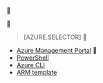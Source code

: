 <!-- not suitable for Mooncake -->


<!-- not suitable for Mooncake -->


> [AZURE.SELECTOR]

- [Azure Management Portal](/documentation/articles/virtual-networks-create-vnet-arm-pportal)

- [PowerShell](/documentation/articles/virtual-networks-create-vnet-arm-ps)
- [Azure CLI](/documentation/articles/virtual-networks-create-vnet-arm-cli)
- [ARM template](/documentation/articles/virtual-networks-create-vnet-arm-template-click)